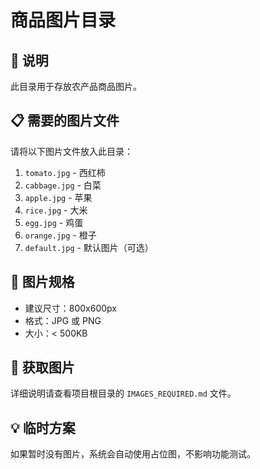 # 商品图片目录

## 📁 说明

此目录用于存放农产品商品图片。

## 📋 需要的图片文件

请将以下图片文件放入此目录：

1. `tomato.jpg` - 西红柿
2. `cabbage.jpg` - 白菜
3. `apple.jpg` - 苹果
4. `rice.jpg` - 大米
5. `egg.jpg` - 鸡蛋
6. `orange.jpg` - 橙子
7. `default.jpg` - 默认图片（可选）

## 📏 图片规格

- 建议尺寸：800x600px
- 格式：JPG 或 PNG
- 大小：< 500KB

## 🔗 获取图片

详细说明请查看项目根目录的 `IMAGES_REQUIRED.md` 文件。

## 💡 临时方案

如果暂时没有图片，系统会自动使用占位图，不影响功能测试。

